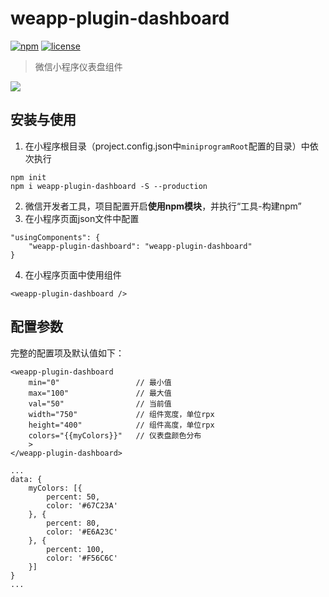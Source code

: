 # weapp-plugin-dashboard

[![npm](https://img.shields.io/npm/v/weapp-plugin-dashboard.svg)](https://www.npmjs.com/package/weapp-plugin-dashboard/)  [![license](https://img.shields.io/github/license/tower1229/weapp-plugin-dashboard.svg)]()

> 微信小程序仪表盘组件

![](https://refined-x.com/asset/a/weapp-plugin-dashboard.png)


## 安装与使用

1. 在小程序根目录（project.config.json中`miniprogramRoot`配置的目录）中依次执行
```
npm init
npm i weapp-plugin-dashboard -S --production
```
2. 微信开发者工具，项目配置开启**使用npm模块**，并执行“工具-构建npm”
3. 在小程序页面json文件中配置
```
"usingComponents": {
    "weapp-plugin-dashboard": "weapp-plugin-dashboard"
}
```
4. 在小程序页面中使用组件
```
<weapp-plugin-dashboard />
```

## 配置参数

完整的配置项及默认值如下：

```
<weapp-plugin-dashboard 
    min="0"                 // 最小值
    max="100"               // 最大值
    val="50"                // 当前值
    width="750"             // 组件宽度，单位rpx
    height="400"            // 组件高度，单位rpx
    colors="{{myColors}}"   // 仪表盘颜色分布
    >
</weapp-plugin-dashboard>
```

```
...
data: {
    myColors: [{
        percent: 50,
        color: '#67C23A'
    }, {
        percent: 80,
        color: '#E6A23C'
    }, {
        percent: 100,
        color: '#F56C6C'
    }]
}
...
```
